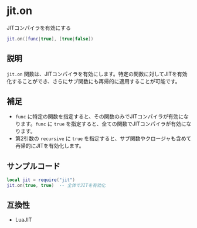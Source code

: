 # jit.on

JITコンパイラを有効にする

```lua
jit.on([func|true], [true|false])
```

## 説明

`jit.on` 関数は、JITコンパイラを有効にします。特定の関数に対してJITを有効化することができ、さらにサブ関数にも再帰的に適用することが可能です。

## 補足

- `func` に特定の関数を指定すると、その関数のみでJITコンパイラが有効になります。`func` に `true` を指定すると、全ての関数でJITコンパイラが有効になります。
- 第2引数の `recursive` に `true` を指定すると、サブ関数やクロージャも含めて再帰的にJITを有効化します。

## サンプルコード

```lua
local jit = require("jit")
jit.on(true, true)  -- 全体でJITを有効化
```

## 互換性

- LuaJIT